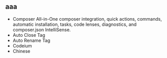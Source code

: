 
## aaa

- Composer All-in-One composer integration, quick actions, commands, automatic installation, tasks, code lenses, diagnostics, and composer.json IntelliSense.
- Auto Close Tag
- Auto Rename Tag
- Codeium
- Chinese

